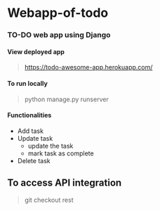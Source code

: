 # Webapp-of-todo
### TO-DO web app using Django

#### View deployed app
> https://todo-awesome-app.herokuapp.com/

#### To run locally
> python manage.py runserver
#### Functionalities
- Add task
- Update task
    - update the task
    - mark task as complete
 - Delete task
 
 ## To access API integration
 > git checkout rest

